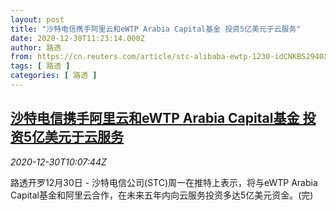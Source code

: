 ```yaml
---
layout: post
title: "沙特电信携手阿里云和eWTP Arabia Capital基金 投资5亿美元于云服务"
date: 2020-12-30T11:23:14.000Z
author: 路透
from: https://cn.reuters.com/article/stc-alibaba-ewtp-1230-idCNKBS2940XK
tags: [ 路透 ]
categories: [ 路透 ]
---
```

<!--1609327394000-->
[沙特电信携手阿里云和eWTP Arabia Capital基金 投资5亿美元于云服务](https://cn.reuters.com/article/stc-alibaba-ewtp-1230-idCNKBS2940XK)
------

<div>
<div><i>2020-12-30T10:07:44Z</i></div><p>路透开罗12月30日 - 沙特电信公司(STC)周一在推特上表示，将与eWTP Arabia Capital基金和阿里云合作，在未来五年内向云服务投资多达5亿美元资金。(完)</p>
</div>
